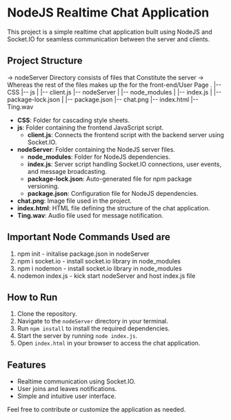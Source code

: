 # NodeJS Realtime Chat Application
This project is a simple realtime chat application built using NodeJS and Socket.IO for seamless communication between the server and clients.


## Project Structure
-> nodeServer Directory consists of files that Constitute the server 
-> Whereas the rest of the files makes up the for the front-end/User Page
.
|-- CSS
|-- js
| |-- client.js
|-- nodeServer
| |-- node_modules
| |-- index.js
| |-- package-lock.json
| |-- package.json
|-- chat.png
|-- index.html
|-- Ting.wav

- **CSS**: Folder for cascading style sheets.
- **js**: Folder containing the frontend JavaScript script.
  - **client.js**: Connects the frontend script with the backend server using Socket.IO.
- **nodeServer**: Folder containing the NodeJS server files.
  - **node_modules**: Folder for NodeJS dependencies.
  - **index.js**: Server script handling Socket.IO connections, user events, and message broadcasting.
  - **package-lock.json**: Auto-generated file for npm package versioning.
  - **package.json**: Configuration file for NodeJS dependencies.
- **chat.png**: Image file used in the project.
- **index.html**: HTML file defining the structure of the chat application.
- **Ting.wav**: Audio file used for message notification.


## Important Node Commands Used are
1. npm init - initalise package.json in nodeServer
2. npm i socket.io - install socket.io library in node_modules
3. npm i nodemon - install socket.io library in node_modules
4. nodemon index.js - kick start nodeServer and host index.js file


## How to Run
1. Clone the repository.
2. Navigate to the `nodeServer` directory in your terminal.
3. Run `npm install` to install the required dependencies.
4. Start the server by running `node index.js`.
5. Open `index.html` in your browser to access the chat application.


## Features
- Realtime communication using Socket.IO.
- User joins and leaves notifications.
- Simple and intuitive user interface.


Feel free to contribute or customize the application as needed.
